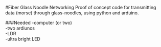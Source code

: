 #Fiber Glass Noodle Networking
Proof of concept code for transmitting data (morse) through glass-noodles, using python and arduino.

###Needed
-computer (or two)  
-two ardiunos  
-LDR  
-ultra bright LED  
